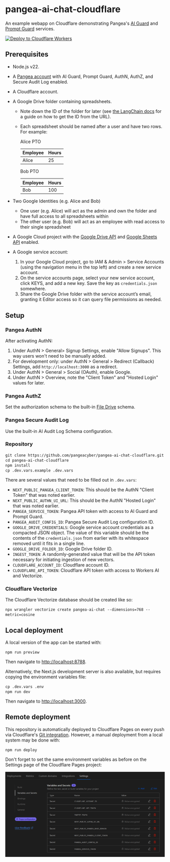 # pangea-ai-chat-cloudflare

An example webapp on Cloudflare demonstrating Pangea's [AI Guard][] and
[Prompt Guard][] services.

[![Deploy to Cloudflare Workers](https://deploy.workers.cloudflare.com/button)](https://deploy.workers.cloudflare.com/?url=https://github.com/pangeacyber/pangea-ai-chat-cloudflare)

## Prerequisites

- Node.js v22.
- A [Pangea account][Pangea signup] with AI Guard, Prompt Guard, AuthN, AuthZ,
  and Secure Audit Log enabled.
- A Cloudflare account.
- A Google Drive folder containing spreadsheets.

  - Note down the ID of the folder for later (see [the LangChain docs][retrieve-the-google-docs]
    for a guide on how to get the ID from the URL).
  - Each spreadsheet should be named after a user and have two rows. For example:

    Alice PTO

    | Employee | Hours |
    | -------- | ----- |
    | Alice    | 25    |

    Bob PTO

    | Employee | Hours |
    | -------- | ----- |
    | Bob      | 100   |

- Two Google Identities (e.g. Alice and Bob)
  - One user (e.g. Alice) will act as the admin and own the folder and have full
    access to all spreadsheets within
  - The other user (e.g. Bob) will act as an employee with read access to their
    single spreadsheet
- A Google Cloud project with the [Google Drive API][] and [Google Sheets API][] enabled.
- A Google service account:
  1. In your Google Cloud project, go to IAM & Admin > Service Accounts (using
     the navigation menu in the top left) and create a new service account.
  2. On the service accounts page, select your new service account, click KEYS,
     and add a new key. Save the key as `credentials.json` somewhere.
  3. Share the Google Drive folder with the service account’s email, granting it
     Editor access so it can query file permissions as needed.

## Setup

### Pangea AuthN

After activating AuthN:

1. Under AuthN > General> Signup Settings, enable "Allow Signups". This way
   users won't need to be manually added.
2. For development only: under AuthN > General > Redirect (Callback) Settings,
   add `http://localhost:3000` as a redirect.
3. Under AuthN > General > Social (OAuth), enable Google.
4. Under AuthN > Overview, note the "Client Token" and "Hosted Login" values for
   later.

### Pangea AuthZ

Set the authorization schema to the built-in
[File Drive][reset-authorization-schema] schema.

### Pangea Secure Audit Log

Use the built-in AI Audit Log Schema configuration.

### Repository

```shell
git clone https://github.com/pangeacyber/pangea-ai-chat-cloudflare.git
cd pangea-ai-chat-cloudflare
npm install
cp .dev.vars.example .dev.vars
```

There are several values that need to be filled out in `.dev.vars`:

- `NEXT_PUBLIC_PANGEA_CLIENT_TOKEN`: This should be the AuthN "Client Token"
  that was noted earlier.
- `NEXT_PUBLIC_AUTHN_UI_URL`: This should be the AuthN "Hosted Login" that was
  noted earlier.
- `PANGEA_SERVICE_TOKEN`: Pangea API token with access to AI Guard and Prompt
  Guard.
- `PANGEA_AUDIT_CONFIG_ID`: Pangea Secure Audit Log configuration ID.
- `GOOGLE_DRIVE_CREDENTIALS`: Google service account credentials as a compacted
  JSON object. The value of this variable should be the contents of the
  `credentials.json` from earlier with its whitespace removed until it fits in a
  single line.
- `GOOGLE_DRIVE_FOLDER_ID`: Google Drive folder ID.
- `INGEST_TOKEN`: A randomly-generated value that will be the API token
  necessary for initiating ingestion of new vectors.
- `CLOUDFLARE_ACCOUNT_ID`: Cloudflare account ID.
- `CLOUDFLARE_API_TOKEN`: Cloudflare API token with access to Workers AI and
  Vectorize.

### Cloudflare Vectorize

The Cloudflare Vectorize database should be created like so:

```shell
npx wrangler vectorize create pangea-ai-chat --dimensions=768 --metric=cosine
```

## Local deployment

A local version of the app can be started with:

```shell
npm run preview
```

Then navigate to <http://localhost:8788>.

Alternatively, the Next.js development server is also available, but requires
copying the environment variables file:

```shell
cp .dev.vars .env
npm run dev
```

Then navigate to <http://localhost:3000>.

## Remote deployment

This repository is automatically deployed to Cloudflare Pages on every push via
Cloudflare's [Git integration][]. However, a manual deployment from a local
system may be done with:

```shell
npm run deploy
```

Don't forget to set the same environment variables as before on the Settings
page of the Cloudflare Pages project:

![Cloudflare Pages environment variables](.github/assets/cloudflare-pages-environment-variables.png)

[AI Guard]: https://pangea.cloud/docs/ai-guard/
[Prompt Guard]: https://pangea.cloud/docs/prompt-guard/
[Pangea signup]: https://pangea.cloud/signup
[Google Drive API]: https://console.cloud.google.com/flows/enableapi?apiid=drive.googleapis.com
[Google Sheets API]: https://console.cloud.google.com/flows/enableapi?apiid=sheets.googleapis.com
[retrieve-the-google-docs]: https://python.langchain.com/docs/integrations/retrievers/google_drive/#retrieve-the-google-docs
[Git integration]: https://developers.cloudflare.com/pages/configuration/git-integration/
[reset-authorization-schema]: https://pangea.cloud/docs/authz/general#reset-authorization-schema

